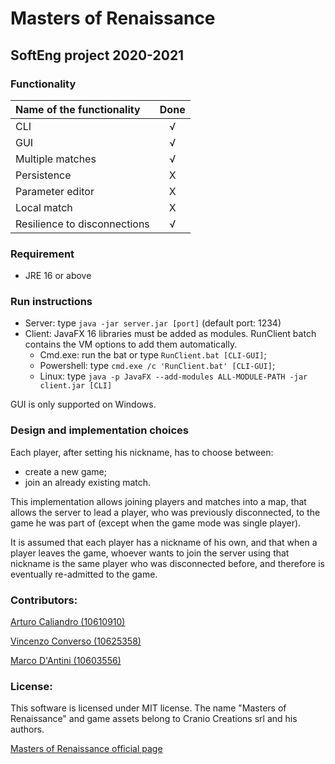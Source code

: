 # Masters of Renaissance
## SoftEng project 2020-2021

### Functionality
| Name of the functionality    |Done |
|             :---             |:---:|
| CLI                          |  √  |
| GUI                          |  √  |
| Multiple matches             |  √  | 
| Persistence                  |  X  |
| Parameter editor             |  X  |
| Local match                  |  X  |
| Resilience to disconnections |  √  |

### Requirement
- JRE 16 or above

### Run instructions
- Server: type `java -jar server.jar [port]` (default port: 1234)
- Client: JavaFX 16 libraries must be added as modules. RunClient batch contains
the VM options to add them automatically.
  - Cmd.exe: run the bat or type `RunClient.bat [CLI-GUI]`;
  - Powershell: type `cmd.exe /c 'RunClient.bat' [CLI-GUI]`;
  - Linux: type `java -p JavaFX --add-modules ALL-MODULE-PATH -jar client.jar [CLI]`
    
GUI is only supported on Windows.

### Design and implementation choices

Each player, after setting his nickname, has to choose between:
- create a new game;
- join an already existing match.

This implementation allows joining players and matches into a map, that allows the server to lead a player, who was
previously disconnected, to the game he was part of (except when the game mode was single player).

It is assumed that each player has a nickname of his own, and that when a player leaves the game, whoever wants to
join the server using that nickname is the same player who was disconnected before, and therefore is eventually 
re-admitted to the game.

### Contributors:

[Arturo Caliandro (10610910)](https://github.com/caliandro-arturo)

[Vincenzo Converso (10625358)](https://github.com/ConversoVincenzo)

[Marco D'Antini (10603556)](https://github.com/DantiniMarco)

### License:

This software is licensed under MIT license. The name "Masters of Renaissance" and game assets belong to Cranio Creations srl and his authors.

[Masters of Renaissance official page](https://craniointernational.com/products/masters-of-renaissance/)

